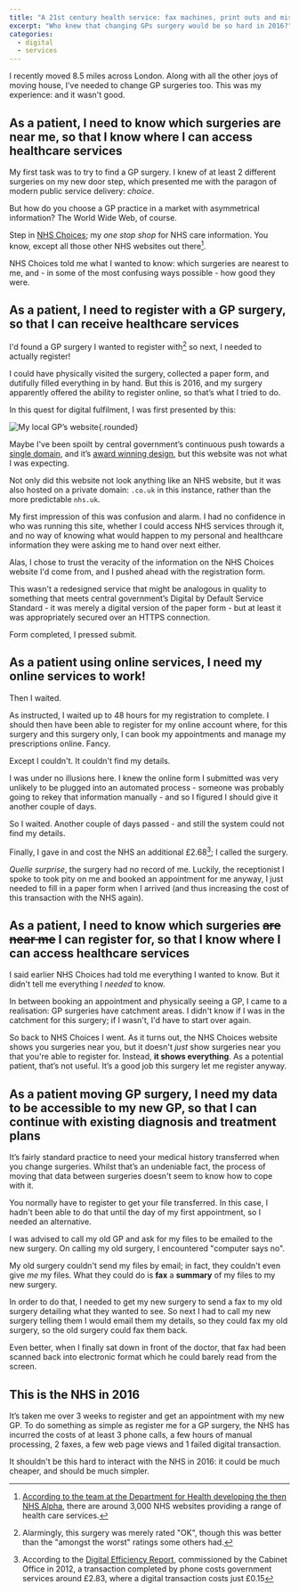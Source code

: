 ```yaml
---
title: "A 21st century health service: fax machines, print outs and misinformation"
excerpt: "Who knew that changing GPs surgery would be so hard in 2016?"
categories:
  - digital
  - services
---
```


I recently moved 8.5 miles across London. Along with all the other joys of moving house, I've needed to change GP surgeries too. This was my experience: and it wasn't good.

## As a patient, I need to know which surgeries are near me, so that I know where I can access healthcare services

My first task was to try to find a GP surgery. I knew of at least 2 different surgeries on my new door step, which presented me with the paragon of modern public service delivery: *choice*.

But how do you choose a GP practice in a market with asymmetrical information? The World Wide Web, of course.

Step in [NHS Choices](http://www.nhs.uk); my *one stop shop* for NHS care information. You know, except all those other NHS websites out there[^1].

[^1]: [According to the team at the Department for Health developing the then NHS Alpha](http://transformation.blog.nhs.uk/introducing-the-nhs-uk-alpha), there are around 3,000 NHS websites providing a range of health care services.

NHS Choices told me what I wanted to know: which surgeries are nearest to me, and - in some of the most confusing ways possible - how good they were.

## As a patient, I need to register with a GP surgery, so that I can receive healthcare services

I'd found a GP surgery I wanted to register with[^2] so next, I needed to actually register!

[^2]:  Alarmingly, this surgery was merely rated "OK", though this was better than the "amongst the worst" ratings some others had.

I could have physically visited the surgery, collected a paper form, and dutifully filled everything in by hand. But this is 2016, and my surgery apparently offered the ability to register online, so that’s what I tried to do.

In this quest for digital fulfilment, I was first presented by this:

![My local GP’s website](/assets/images/posts/2016-11-02-21st-century-health-service.png){.rounded}

Maybe I've been spoilt by central government’s continuous push towards a [single domain](http://gov.uk), and it’s [award winning design](https://www.gov.uk/government/news/govuk-wins-design-of-the-year-2013), but this website was not what I was expecting.

Not only did this website not look anything like an NHS website, but it was also hosted on a private domain: `.co.uk` in this instance, rather than the more predictable `nhs.uk`.

My first impression of this was confusion and alarm. I had no confidence in who was running this site, whether I could access NHS services through it, and no way of knowing what would happen to my personal and healthcare information they were asking me to hand over next either.

Alas, I chose to trust the veracity of the information on the NHS Choices website I'd come from, and I pushed ahead with the registration form.

This wasn't a redesigned service that might be analogous in quality to something that meets central government’s Digital by Default Service Standard - it was merely a digital version of the paper form - but at least it was appropriately secured over an HTTPS connection.

Form completed, I pressed submit.

## As a patient using online services, I need my online services to work!

Then I waited.

As instructed, I waited up to 48 hours for my registration to complete. I should then have been able to register for my online account where, for this surgery and this surgery only, I can book my appointments and manage my prescriptions online. Fancy.

Except I couldn't. It couldn't find my details.

I was under no illusions here. I knew the online form I submitted was very unlikely to be plugged into an automated process - someone was probably going to rekey that information manually - and so I figured I should give it another couple of days.

So I waited. Another couple of days passed - and still the system could not find my details.

Finally, I gave in and cost the NHS an additional £2.68[^3]; I called the surgery.

[^3]: According to the [Digital Efficiency Report](https://www.gov.uk/government/publications/digital-efficiency-report/digital-efficiency-report), commissioned by the Cabinet Office in  2012, a transaction completed by phone costs government services around £2.83, where a digital transaction costs just £0.15

*Quelle surprise*, the surgery had no record of me. Luckily, the receptionist I spoke to took pity on me and booked an appointment for me anyway, I just needed to fill in a paper form when I arrived (and thus increasing the cost of this transaction with the NHS again).

## As a patient, I need to know which surgeries ~~are near me~~ I can register for, so that I know where I can access healthcare services

I said earlier NHS Choices had told me everything I wanted to know. But it didn't tell me everything I *needed* to know.

In between booking an appointment and physically seeing a GP, I came to a realisation: GP surgeries have catchment areas. I didn't know if I was in the catchment for this surgery; if I wasn't, I'd have to start over again.

So back to NHS Choices I went. As it turns out, the NHS Choices website shows you surgeries near you, but it doesn't *just* show surgeries near you that you're able to register for. Instead, **it shows everything**. As a potential patient, that’s not useful. It’s a good job this surgery let me register anyway.

## As a patient moving GP surgery, I need my data to be accessible to my new GP, so that I can continue with existing diagnosis and treatment plans

It’s fairly standard practice to need your medical history transferred when you change surgeries. Whilst that’s an undeniable fact, the process of moving that data between surgeries doesn't seem to know how to cope with it.

You normally have to register to get your file transferred. In this case, I hadn't been able to do that until the day of my first appointment, so I needed an alternative.

I was advised to call my old GP and ask for my files to be emailed to the new surgery. On calling my old surgery, I encountered "computer says no".

My old surgery couldn't send my files by email; in fact, they couldn't even give *me* my files. What they could do is **fax** a **summary** of my files to my new surgery.

In order to do that, I needed to get my new surgery to send a fax to my old surgery detailing what they wanted to see. So next I had to call my new surgery telling them I would email them my details, so they could fax my old surgery, so the old surgery could fax them back.

Even better, when I finally sat down in front of the doctor, that fax had been scanned back into electronic format which he could barely read from the screen.

## This is the NHS in 2016

It’s taken me over 3 weeks to register and get an appointment with my new GP. To do something as simple as register me for a GP surgery, the NHS has incurred the costs of at least 3 phone calls, a few hours of manual processing, 2 faxes, a few web page views and 1 failed digital transaction.

It shouldn't be this hard to interact with the NHS in 2016: it could be much cheaper, and should be much simpler.